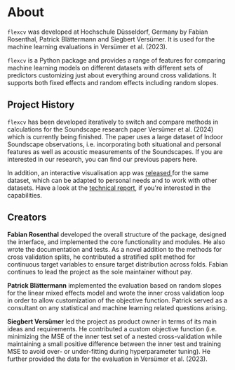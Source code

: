 # About

`flexcv` was developed at Hochschule Düsseldorf, Germany by Fabian Rosenthal, Patrick Blättermann and Siegbert Versümer. It is used for the machine learning evaluations in Versümer et al. (2023).

`flexcv` is a Python package and provides a range of features for comparing machine learning models on different datasets with different sets of predictors customizing just about everything around cross validations. It supports both fixed effects and random effects including random slopes.

## Project History

`flexcv` has been developed iteratively to switch and compare methods in calculations for the Soundscape research paper Versümer et al. (2024) which is currently being finished. The paper uses a large dataset of Indoor Soundscape observations, i.e. incorporating both situational and personal features as well as acoustic measurements of the Soundscapes. If you are interested in our research, you can find our previous papers here.

In addition, an interactive visualisation app was [released ](https://github.com/radlfabs/DS_Data_Visualization_2023_Fabian_Rosenthal)for the same dataset, which can be adapted to personal needs and to work with other datasets. Have a look at the [technical report](http://dx.doi.org/10.13140/RG.2.2.25156.19845), if you're interested in the capabilities.

## Creators

__Fabian Rosenthal__ developed the overall structure of the package, designed the interface, and implemented the core functionality and modules. He also wrote the documentation and tests. As a novel addition to the methods for cross validation splits, he contributed a stratified split method for continuous target variables to ensure target distribution across folds. Fabian continues to lead the project as the sole maintainer without pay.

__Patrick Blättermann__ implemented the evaluation based on random slopes for the linear mixed effects model and wrote the inner cross validation loop in order to allow customization of the objective function. Patrick served as a consultant on any statistical and machine learning related questions arising.

__Siegbert Versümer__ led the project as product owner in terms of its main ideas and requirements. He contributed a custom objective function (i.e. minimizing the MSE of the inner test set of a nested cross-validation while maintaining a small positive difference between the inner test and training MSE to avoid over- or under-fitting during hyperparameter tuning). He further provided the data for the evaluation in Versümer et al. (2023).
